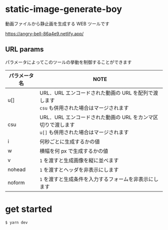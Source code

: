 # static-image-generate-boy

動画ファイルから静止画を生成する WEB ツールです

https://angry-bell-86a4e9.netlify.app/

## URL params

パラメータによってこのツールの挙動を制御することができます

|  パラメータ名  |  NOTE  |
| ---- | ---- |
| u[] |  URL．URL エンコードされた動画の URL を配列で渡します<br />`csu` も併用された場合はマージされます  |
| csu |  URL．URL エンコードされた動画の URL をカンマ区切りで渡します<br />`u[]` も併用された場合はマージされます  |
| i | 何秒ごとに生成するかの値 |
| w | 横幅を何 px で生成するかの値 |
| v | `1` を渡すと生成画像を縦に並べます |
| nohead | `1` を渡すとヘッダを非表示にします |
| noform | `1` を渡すと生成条件を入力するフォームを非表示にします |

# get started

```bash
$ yarn dev
```
